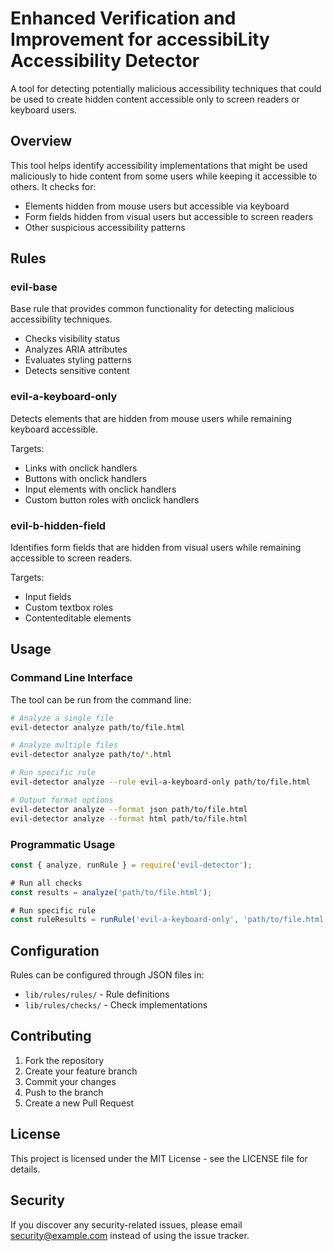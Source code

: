 # **E**nhanced **V**erification and **I**mprovement for accessibi**L**ity Accessibility Detector

A tool for detecting potentially malicious accessibility techniques that could be used to create hidden content accessible only to screen readers or keyboard users.

## Overview

This tool helps identify accessibility implementations that might be used maliciously to hide content from some users while keeping it accessible to others. It checks for:

- Elements hidden from mouse users but accessible via keyboard
- Form fields hidden from visual users but accessible to screen readers
- Other suspicious accessibility patterns

## Rules

### evil-base

Base rule that provides common functionality for detecting malicious accessibility techniques.

- Checks visibility status
- Analyzes ARIA attributes
- Evaluates styling patterns
- Detects sensitive content

### evil-a-keyboard-only

Detects elements that are hidden from mouse users while remaining keyboard accessible.

Targets:
- Links with onclick handlers
- Buttons with onclick handlers
- Input elements with onclick handlers
- Custom button roles with onclick handlers

### evil-b-hidden-field

Identifies form fields that are hidden from visual users while remaining accessible to screen readers.

Targets:
- Input fields
- Custom textbox roles
- Contenteditable elements

## Usage

### Command Line Interface

The tool can be run from the command line:

```bash
# Analyze a single file
evil-detector analyze path/to/file.html

# Analyze multiple files
evil-detector analyze path/to/*.html

# Run specific rule
evil-detector analyze --rule evil-a-keyboard-only path/to/file.html

# Output format options
evil-detector analyze --format json path/to/file.html
evil-detector analyze --format html path/to/file.html
```

### Programmatic Usage

```javascript
const { analyze, runRule } = require('evil-detector');

# Run all checks
const results = analyze('path/to/file.html');

# Run specific rule
const ruleResults = runRule('evil-a-keyboard-only', 'path/to/file.html');
```

## Configuration

Rules can be configured through JSON files in:
- `lib/rules/rules/` - Rule definitions
- `lib/rules/checks/` - Check implementations

## Contributing

1. Fork the repository
2. Create your feature branch
3. Commit your changes
4. Push to the branch
5. Create a new Pull Request

## License

This project is licensed under the MIT License - see the LICENSE file for details.

## Security

If you discover any security-related issues, please email security@example.com instead of using the issue tracker.
